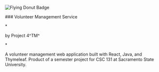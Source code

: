 ![Flying Donut Badge](https://www.flyingdonut.io/api/projects/65c2d16114c9335a569240f1/iterations/current/status.svg)<br/>

<p style= "text-align: left-aligned;">### Volunteer Management Service<br/></p>
*<p style = "text-align: left-aligned;">by Project 4^TM^<br/></p>*

<p style = "text-align: left-aligned;">A volunteer management web application built with React, Java, and Thymeleaf. Product of a semester project for CSC 131 at Sacramento State University.</p>  
